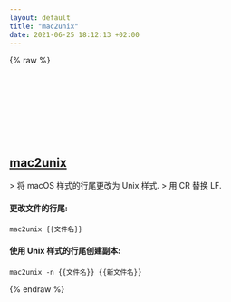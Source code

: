 ```yaml
---
layout: default
title: "mac2unix"
date: 2021-06-25 18:12:13 +02:00
---
```

{% raw %}
<h2 id="mac2unix">
  <a href="/zh/linux/mac2unix.html">mac2unix</a> <a href="#mac2unix"><svg class="icon">
    <use href="/assets/images/unicode_sprite.svg#link" />
  </svg></a>
</h2>
> 将 macOS 样式的行尾更改为 Unix 样式.
> 用 CR 替换 LF.

#### 更改文件的行尾:
```shell
mac2unix {{文件名}}
```
#### 使用 Unix 样式的行尾创建副本:
```shell
mac2unix -n {{文件名}} {{新文件名}}
```
{% endraw %}
